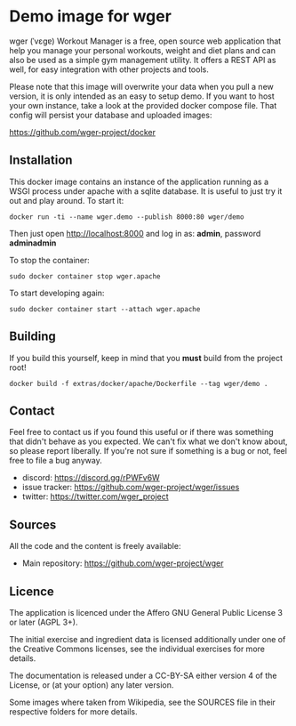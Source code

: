 Demo image for wger
===================
wger (ˈvɛɡɐ) Workout Manager is a free, open source web application that help
you manage your personal workouts, weight and diet plans and can also be used
as a simple gym management utility. It offers a REST API as well, for easy
integration with other projects and tools.


Please note that this image will overwrite your data when you pull a new version,
it is only intended as an easy to setup demo. If you want to host your own
instance, take a look at the provided docker compose file. That config will
persist your database and uploaded images:

<https://github.com/wger-project/docker>

Installation
------------

This docker image contains an instance of the application running as a WSGI
process under apache with a sqlite database. It is useful to just try it out and
play around. To start it:


```docker run -ti --name wger.demo --publish 8000:80 wger/demo```

Then just open <http://localhost:8000> and log in as: **admin**, password **adminadmin**

To stop the container:

```sudo docker container stop wger.apache```

To start developing again:

```sudo docker container start --attach wger.apache```


Building
--------

If you build this yourself, keep in mind that you **must** build from the
project root!

```docker build -f extras/docker/apache/Dockerfile --tag wger/demo .```


Contact
-------

Feel free to contact us if you found this useful or if there was something that
didn't behave as you expected. We can't fix what we don't know about, so please
report liberally. If you're not sure if something is a bug or not, feel free to
file a bug anyway.

* discord: <https://discord.gg/rPWFv6W>
* issue tracker: <https://github.com/wger-project/wger/issues>
* twitter: <https://twitter.com/wger_project>

Sources
-------

All the code and the content is freely available:

* Main repository: <https://github.com/wger-project/wger>

Licence
-------

The application is licenced under the Affero GNU General Public License 3 or
later (AGPL 3+).

The initial exercise and ingredient data is licensed additionally under one of
the Creative Commons licenses, see the individual exercises for more details.

The documentation is released under a CC-BY-SA either version 4 of the License,
or (at your option) any later version.

Some images where taken from Wikipedia, see the SOURCES file in their respective
folders for more details.

